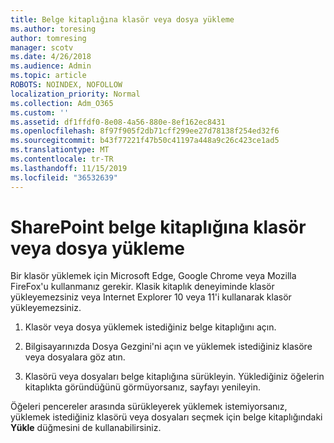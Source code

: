 ```yaml
---
title: Belge kitaplığına klasör veya dosya yükleme
ms.author: toresing
author: tomresing
manager: scotv
ms.date: 4/26/2018
ms.audience: Admin
ms.topic: article
ROBOTS: NOINDEX, NOFOLLOW
localization_priority: Normal
ms.collection: Adm_O365
ms.custom: ''
ms.assetid: df1ffdf0-8e08-4a56-880e-8ef162ec8431
ms.openlocfilehash: 8f97f905f2db71cff299ee27d78138f254ed32f6
ms.sourcegitcommit: b43f77221f47b50c41197a448a9c26c423ce1ad5
ms.translationtype: MT
ms.contentlocale: tr-TR
ms.lasthandoff: 11/15/2019
ms.locfileid: "36532639"
---
```

# <a name="upload-a-folder-or-files-to-a-sharepoint-document-library"></a>SharePoint belge kitaplığına klasör veya dosya yükleme

Bir klasör yüklemek için Microsoft Edge, Google Chrome veya Mozilla FireFox'u kullanmanız gerekir. Klasik kitaplık deneyiminde klasör yükleyemezsiniz veya Internet Explorer 10 veya 11'i kullanarak klasör yükleyemezsiniz.
  
1. Klasör veya dosya yüklemek istediğiniz belge kitaplığını açın.
    
2. Bilgisayarınızda Dosya Gezgini'ni açın ve yüklemek istediğiniz klasöre veya dosyalara göz atın.
    
3. Klasörü veya dosyaları belge kitaplığına sürükleyin. Yüklediğiniz öğelerin kitaplıkta göründüğünü görmüyorsanız, sayfayı yenileyin. 
    
Öğeleri pencereler arasında sürükleyerek yüklemek istemiyorsanız, yüklemek istediğiniz klasörü veya dosyaları seçmek için belge kitaplığındaki **Yükle** düğmesini de kullanabilirsiniz. 
  

